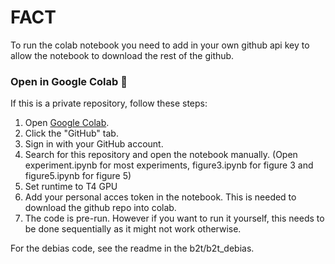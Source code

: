 # FACT

To run the colab notebook you need to add in your own github api key to allow the notebook to download the rest of the github.

### Open in Google Colab 🚀

If this is a private repository, follow these steps:

1. Open [Google Colab](https://colab.research.google.com).
2. Click the "GitHub" tab.
3. Sign in with your GitHub account.
4. Search for this repository and open the notebook manually. (Open experiment.ipynb for most experiments, figure3.ipynb for figure 3 and figure5.ipynb for figure 5)
5. Set runtime to T4 GPU
6. Add your personal acces token in the notebook. This is needed to download the github repo into colab.
7. The code is pre-run. However if you want to run it yourself, this needs to be done sequentially as it might not work otherwise.

For the debias code, see the readme in the b2t/b2t_debias.
